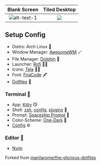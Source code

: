 |                               Blank Screen                               |                         Tiled Desktop                          |
| :----------------------------------------------------------------------: | :------------------------------------------------------------: |
| ![alt-text-1](https://github.com/wamburu/dotfiles/raw/arch/images/1.png) | ![](https://github.com/wamburu/dotfiles/raw/arch/images/2.png) |

## Setup Config

- Distro: Arch Linux 🐧
- Window Manager: [AwesomeWM](https://awesomewm.org/) 🪄
- File Manager: [Dolphin](https://wiki.archlinux.org/index.php/Dolphin) 🐬
- Launcher: [Rofi](https://github.com/davatorium/rofi/) 🕵🏿
- Icons: [Tela](https://github.com/vinceliuice/Tela-icon-theme) 💅🏿
- Font: [FiraCode](https://github.com/tonsky/FiraCode) 🖋️
- [Dotfiles](http://github.com/wamburu/dotfiles/) 🧰

### Terminal 🥷

- App: [Kitty](https://sw.kovidgoyal.net/kitty/) 😼
- Shell: [zsh](https://ohmyz.sh/), [config](https://github.com/wamburu/dotfiles/blob/master/.zshrc), [plugins](https://github.com/wamburu/dotfiles/blob/master/.zshrc#L62) 🎩
- Prompt: [Spaceship Prompt](https://github.com/denysdovhan/spaceship-prompt) 🚀
- Color-Scheme: [One-Dark](https://github.com/joshdick/onedark.vim) 🌚
- [Config](https://github.com/wamburu/dotfiles/tree/master/kitty) ⚙️

### Editor 📝

- [Nvim](https://github.com/wamburu/dotfiles/tree/master/nvim)


Forked from [manilarome/the-glorious-dotfiles](https://github.com/manilarome/the-glorious-dotfiles)